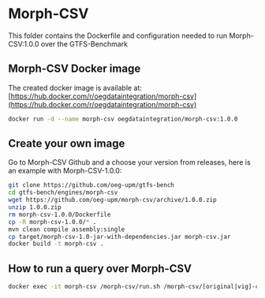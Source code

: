 # Morph-CSV
This folder contains the Dockerfile and configuration needed to run Morph-CSV:1.0.0 over the GTFS-Benchmark

## Morph-CSV Docker image
The created docker image is available at: [https://hub.docker.com/r/oegdataintegration/morph-csv](https://hub.docker.com/r/oegdataintegration/morph-csv)
```bash
docker run -d --name morph-csv oegdataintegration/morph-csv:1.0.0
```

## Create your own image
Go to Morph-CSV Github and a choose your version from releases, here is an example with Morph-CSV-1.0.0:
```bash
git clone https://github.com/oeg-upm/gtfs-bench
cd gtfs-bench/engines/morph-csv
wget https://github.com/oeg-upm/morph-csv/archive/1.0.0.zip
unzip 1.0.0.zip
rm morph-csv-1.0.0/Dockerfile 
cp -R morph-csv-1.0.0/* .
mvn clean compile assembly:single 
cp target/morph-csv-1.0-jar-with-dependencies.jar morph-csv.jar
docker build -t morph-csv .
```

## How to run a query over Morph-CSV
```bash
docker exec -it morph-csv /morph-csv/run.sh /morph-csv/[original|vig]-config.json
```
